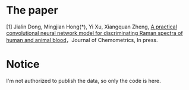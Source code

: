 # The paper
[1] Jialin Dong, Mingjian Hong(*), Yi Xu, Xiangquan Zheng, [A practical convolutional neural network model for discriminating Raman spectra of human and animal blood](https://doi.org/10.1002/cem.3184)，Journal of Chemometrics, In press.

# Notice
I'm not authorized to publish the data, so only the code is here.
